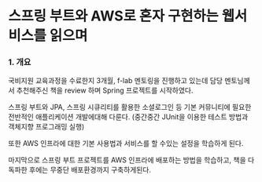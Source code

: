 스프링 부트와 AWS로 혼자 구현하는 웹서비스를 읽으며
=============

### 1. 개요

국비지원 교육과정을 수료한지 3개월,
f-lab 멘토링을 진행하고 있는데 담당 멘토님께서 추천해주신 책을 review 하며 Spring 프로젝트를 시작하였다.

스프링 부트와 JPA, 스프링 시큐리티를 활용한 소셜로그인 등 기본 커뮤니티에 필요한 전반적인 애플리케이션 개발에대해 다룬다.
(중간중간 JUnit을 이용한 테스트 방법과 객체지향 프로그래밍 실행)

또한 AWS 인프라에 대한 기본 사용법과 서비스를 할 수있는 설정을 학습하게 된다.

마지막으로 스프링 부트 프로젝트를 AWS 인프라에 배포하는 방법을 학습하고, 책을 다 독파한 후에는 무중단 배포환경까지 구축하게된다.
